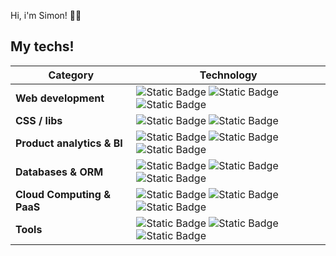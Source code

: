 Hi, i'm Simon! 👋🏻

## My techs!

| **Category**                 | **Technology**         |
|------------------------------|------------------------|
| **Web development**          | ![Static Badge](https://img.shields.io/badge/TypeScript-05122A?style=flat&logo=TypeScript&logoColor=c6d7f5&color=353535) ![Static Badge](https://img.shields.io/badge/React-05122A?logo=React&logoColor=c6d7f5&color=353535) ![Static Badge](https://img.shields.io/badge/Next.js-05122A?style=flat&logo=Next.js&logoColor=c6d7f5&color=353535) |
| **CSS / libs**               | ![Static Badge](https://img.shields.io/badge/Tailwind_CSS-05122A?logo=Tailwind%20CSS&logoColor=c6d7f5&color=353535) ![Static Badge](https://img.shields.io/badge/Chart.js-05122A?logo=chartdotjs&logoColor=c6d7f5&color=353535) |
| **Product analytics & BI**   | ![Static Badge](https://img.shields.io/badge/Mixpanel-05122A?logo=Mixpanel&logoColor=c6d7f5&color=353535) ![Static Badge](https://img.shields.io/badge/Posthog-05122A?logo=Posthog&logoColor=c6d7f5&color=353535) ![Static Badge](https://img.shields.io/badge/New%20Relic-05122A?logo=newrelic&logoColor=c6d7f5&color=353535) |
| **Databases & ORM**          | ![Static Badge](https://img.shields.io/badge/Prisma-05122A?logo=prisma&logoColor=c6d7f5&color=353535) ![Static Badge](https://img.shields.io/badge/TypeORM-05122A?logo=typeorm&logoColor=c6d7f5&color=353535) ![Static Badge](https://img.shields.io/badge/MySQL-05122A?logo=mysql&logoColor=c6d7f5&color=353535) |
| **Cloud Computing & PaaS**   | ![Static Badge](https://img.shields.io/badge/Amazon%20Web%20Services-05122A?style=flat&logo=Amazon%20Web%20Services&logoColor=c6d7f5&color=353535) ![Static Badge](https://img.shields.io/badge/Google_Cloud-05122A?style=flat&logo=Google%20Cloud&logoColor=c6d7f5&color=353535) ![Static Badge](https://img.shields.io/badge/Vercel-05122A?logo=Vercel&logoColor=c6d7f5&color=353535) |
| **Tools**                    | ![Static Badge](https://img.shields.io/badge/Figma-05122A?style=flat&logo=Figma&logoColor=c6d7f5&color=353535) ![Static Badge](https://img.shields.io/badge/Notion-05122A?style=flat&logo=Notion&logoColor=c6d7f5&color=353535) ![Static Badge](https://img.shields.io/badge/Trello-05122A?style=flat&logo=Trello&logoColor=c6d7f5&color=353535) |
